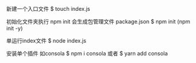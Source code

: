 新建一个入口文件 
$ touch index.js

初始化文件夹执行 npm init 会生成包管理文件 package.json
$ npm init (npm init -y)

单运行index文件
$ node index.js

安装单个插件 如consola
$ npm i consola
或者
$ yarn add consola